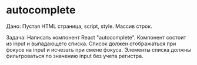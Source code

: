 # autocomplete

Дано:
Пустая HTML страница, script, style.
Массив строк.

Задача:
Написать компонент React "autocomplete". Компонент состоит из input и выпадающего списка. Список должен отображаться при фокусе на input и исчезать при смене фокуса. Элементы списка должны фильтроваться по значению input без учета регистра.

